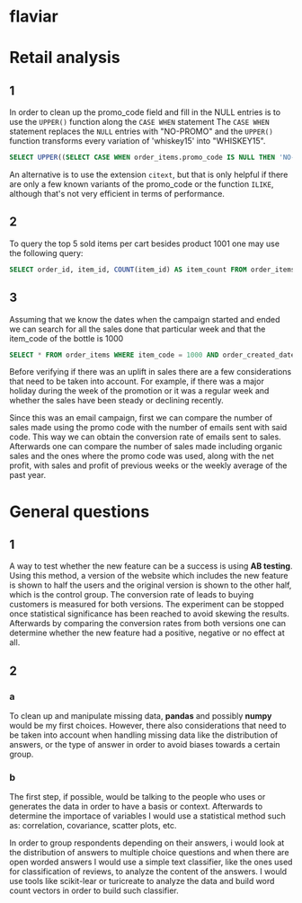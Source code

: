# flaviar

# Retail analysis

## 1
In order to clean up the promo_code field and fill in the NULL entries is to use the `UPPER()` function along the `CASE WHEN` statement
The `CASE WHEN` statement replaces the `NULL` entries with "NO-PROMO" and the `UPPER()` function transforms every variation of 'whiskey15' into "WHISKEY15".

``` sql
SELECT UPPER((SELECT CASE WHEN order_items.promo_code IS NULL THEN 'NO-PROMO' ELSE promo_code END)) AS clean_promo_code, customer_id, order_id, item_id, order_created_date from order_items;
```

An alternative is to use the extension `citext`, but that is only helpful if there are only a few known variants of the promo_code or the function `ILIKE`, although that's not very efficient in terms of performance.

## 2
To query the top 5 sold items per cart besides product 1001 one may use the following query:

``` sql
SELECT order_id, item_id, COUNT(item_id) AS item_count FROM order_items WHERE item_id <> 1001 GROUP BY order_id, item_id ORDER BY order_id, item_count desc;
```

## 3
Assuming that we know the dates when the campaign started and ended we can search for all the sales done that particular week and that the item_code of the bottle is 1000

``` sql
SELECT * FROM order_items WHERE item_code = 1000 AND order_created_date >= start_promo_date AND order_created_date <= end_promo_date ORDER BY promo_code;
```
Before verifying if there was an uplift in sales there are a few considerations that need to be taken into account. For example, if there was a major holiday during the week of the promotion or it was a regular week and whether the sales have been steady or declining recently.

Since this was an email campaign, first we can compare the number of sales made using the promo code with the number of emails sent with said code. This way we can obtain the conversion rate of emails sent to sales. Afterwards one can compare the number of sales made including organic sales and the ones where the promo code was used, along with the net profit, with sales and profit of previous weeks or the weekly average of the past year.

# General questions

## 1

A way to test whether the new feature can be a success is using **AB testing**. Using this method, a version of the website which includes the new feature is shown to half the users and the original version is shown to the other half, which is the control group. The conversion rate of leads to buying customers is measured for both versions. The experiment can be stopped once statistical significance has been reached to avoid skewing the results. Afterwards by comparing the conversion rates from both versions one can determine whether the new feature had a positive, negative or no effect at all.

## 2
### a

To clean up and manipulate missing data, **pandas** and possibly **numpy** would be my first choices. However, there also considerations that need to be taken into account when handling missing data like the distribution of answers, or the type of answer in order to avoid biases towards a certain group.


### b

The first step, if possible, would be talking to the people who uses or generates the data in order to have a basis or context. Afterwards to determine the importace of variables I would use a statistical method such as: correlation, covariance, scatter plots, etc.

In order to group respondents depending on their answers, i would look at the distribution of answers to multiple choice questions and when there are open worded answers I would use a simple text classifier, like the ones used for classification of reviews, to analyze the content of the answers. I would use tools like scikit-lear or turicreate to analyze the data and build word count vectors in order to build such classifier.
